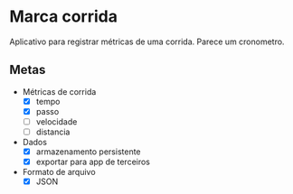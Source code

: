 # Marca corrida
Aplicativo para registrar métricas de uma corrida.
Parece um cronometro.

## Metas
- Métricas de corrida
   - [x] tempo
   - [x] passo
   - [ ] velocidade
   - [ ] distancia
- Dados
    - [x] armazenamento persistente
    - [x] exportar para app de terceiros
- Formato de arquivo
    - [x] JSON
